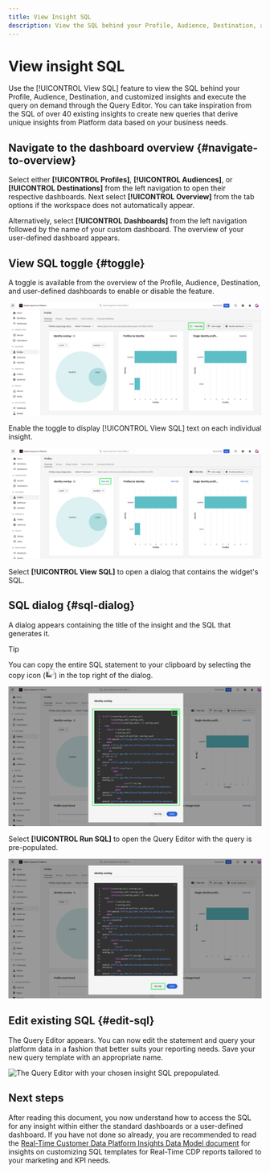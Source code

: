```yaml
---
title: View Insight SQL
description: View the SQL behind your Profile, Audience, Destination, and customized insights and execute the query on demand through the Query Editor.
---
```

# View insight SQL

Use the [!UICONTROL View SQL] feature to view the SQL behind your Profile, Audience, Destination, and customized insights and execute the query on demand through the Query Editor. You can take inspiration from the SQL of over 40 existing insights to create new queries that derive unique insights from Platform data based on your business needs.

## Navigate to the dashboard overview {#navigate-to-overview}

Select either **[!UICONTROL Profiles]**, **[!UICONTROL Audiences]**, or **[!UICONTROL Destinations]** from the left navigation to open their respective dashboards. Next select **[!UICONTROL Overview]** from the tab options if the workspace does not automatically appear.

Alternatively, select **[!UICONTROL Dashboards]** from the left navigation followed by the name of your custom dashboard. The overview of your user-defined dashboard appears.

## View SQL toggle {#toggle}

A toggle is available from the overview of the Profile, Audience, Destination, and user-defined dashboards to enable or disable the feature. 

![The [!UICONTROL View SQL] toggle highlighted.](./images/view-sql/view-sql-toggle.png)

Enable the toggle to display [!UICONTROL View SQL] text on each individual insight. 

![An insight with [!UICONTROL View SQL] highlighted.](./images/view-sql/insight-view-sql.png)

Select **[!UICONTROL View SQL]** to open a dialog that contains the widget's SQL.

## SQL dialog {#sql-dialog}

A dialog appears containing the title of the insight and the SQL that generates it.

>[!TIP]
>
>You can copy the entire SQL statement to your clipboard by selecting the copy icon (![The copy icon.](./images/view-sql/copy-icon.png)) in the top right of the dialog.

![An insight dialog with the SQL statement highlighted highlighted.](./images/view-sql/sql-dialog.png)

Select **[!UICONTROL Run SQL]** to open the Query Editor with the query is pre-populated. 

![An insight dialog with [!UICONTROL Run SQL] highlighted.](./images/view-sql/run-sql.png)

## Edit existing SQL {#edit-sql}

The Query Editor appears. You can now edit the statement and query your platform data in a fashion that better suits your reporting needs. Save your new query template with an appropriate name.

![The Query Editor with your chosen insight SQL prepopulated.]()

## Next steps

After reading this document, you now understand how to access the SQL for any insight within either the standard dashboards or a user-defined dashboard. If you have not done so already, you are recommended to read the [Real-Time Customer Data Platform Insights Data Model document](./cdp-insights-data-model.md) for insights on customizing SQL templates for Real-Time CDP reports tailored to your marketing and KPI needs.
